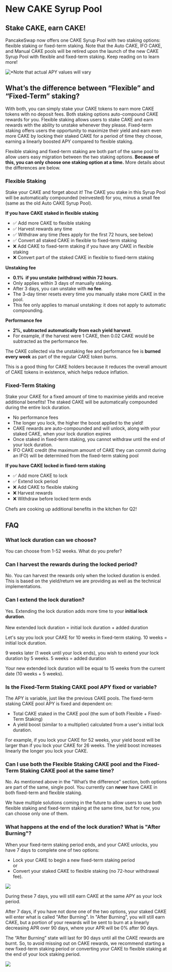 # New CAKE Syrup Pool

## Stake CAKE, earn CAKE!

PancakeSwap now offers one CAKE Syrup Pool with two staking options: flexible staking or fixed-term staking. Note that the Auto CAKE, IFO CAKE, and Manual CAKE pools will be retired upon the launch of the new CAKE Syrup Pool with flexible and fixed-term staking. Keep reading on to learn more!

![\*Note that actual APY values will vary](../../../.gitbook/assets/cake-pool-enabled1.png)

## What’s the difference between “Flexible” and “Fixed-Term” staking?

With both, you can simply stake your CAKE tokens to earn more CAKE tokens with no deposit fees. Both staking options auto-compound CAKE rewards for you. Flexible staking allows users to stake CAKE and earn rewards with the ability to unstake whenever they please. Fixed-term staking offers users the opportunity to maximize their yield and earn even more CAKE by locking their staked CAKE for a period of time they choose, earning a linearly boosted APY compared to flexible staking.

Flexible staking and fixed-term staking are both part of the same pool to allow users easy migration between the two staking options. **Because of this, you can only choose one staking option at a time.** More details about the differences are below.

### Flexible Staking

Stake your CAKE and forget about it! The CAKE you stake in this Syrup Pool will be automatically compounded (reinvested) for you, minus a small fee (same as the old Auto CAKE Syrup Pool).

**If you have CAKE staked in flexible staking**

* ✅ Add more CAKE to flexible staking
* ✅ Harvest rewards any time
* ✅ Withdraw any time (fees apply for the first 72 hours, see below)
* ✅ Convert all staked CAKE in flexible to fixed-term staking
* ❌ Add CAKE to fixed-term staking if you have any CAKE in flexible staking
* ❌ Convert part of the staked CAKE in flexible to fixed-term staking

**Unstaking fee**

* **0.1%  if you unstake (withdraw) within 72 hours.**
* Only applies within 3 days of manually staking.
* After 3 days, you can unstake with **no fee**.
* The 3-day timer resets every time you manually stake more CAKE in the pool.
* This fee only applies to manual unstaking: it does not apply to automatic compounding.

**Performance fee**

* **2%, subtracted automatically from each yield harvest**.
* For example, if the harvest were 1 CAKE, then 0.02 CAKE would be subtracted as the performance fee.

The CAKE collected via the unstaking fee and performance fee is **burned every week** as part of the regular CAKE token burns.

This is a good thing for CAKE holders because it reduces the overall amount of CAKE tokens in existence, which helps reduce inflation.

### Fixed-Term Staking

Stake your CAKE for a fixed amount of time to maximise yields and receive additional benefits! The staked CAKE will be automatically compounded during the entire lock duration.

* No performance fees
* The longer you lock, the higher the boost applied to the yield!
* CAKE rewards are auto-compounded and will unlock, along with your staked CAKE, when your lock duration expires
* Once staked in fixed-term staking, you cannot withdraw until the end of your lock duration.
* IFO CAKE credit (the maximum amount of CAKE they can commit during an IFO) will be determined from the fixed-term staking pool

**If you have CAKE locked in fixed-term staking**

* ✅ Add more CAKE to lock
* ✅ Extend lock period
* ❌ Add CAKE to flexible staking
* ❌ Harvest rewards
* ❌ Withdraw before locked term ends

Chefs are cooking up additional benefits in the kitchen for Q2!

## FAQ

### What lock duration can we choose?

You can choose from 1-52 weeks. What do you prefer?

### Can I harvest the rewards during the locked period?

No. You can harvest the rewards only when the locked duration is ended. This is based on the yield/return we are providing as well as the technical implementations.

### Can I extend the lock duration?

Yes. Extending the lock duration adds more time to your **initial lock duration**. \
\
New extended lock duration = initial lock duration + added duration

Let's say you lock your CAKE for 10 weeks in fixed-term staking. 10 weeks = initial lock duration.

9 weeks later (1 week until your lock ends), you wish to extend your lock duration by 5 weeks. 5 weeks = added duration

Your new extended lock duration will be equal to 15 weeks from the current date (10 weeks + 5 weeks).

### Is the Fixed-Term Staking CAKE pool APY fixed or variable?

The APY is variable, just like the previous CAKE pools. The fixed-term staking CAKE pool APY is fixed and dependent on:

* Total CAKE staked in the CAKE pool (the sum of both Flexible + Fixed-Term Staking)
* A yield boost (similar to a multiplier) calculated from a user's initial lock duration.&#x20;

For example, if you lock your CAKE for 52 weeks, your yield boost will be larger than if you lock your CAKE for 26 weeks. The yield boost increases linearly the longer you lock your CAKE.

### Can I use both the Flexible Staking CAKE pool and the Fixed-Term Staking CAKE pool at the same time?

No. As mentioned above in the "What’s the difference" section, both options are part of the same, single pool. You currently can **never** have CAKE in both fixed-term and flexible staking.

We have multiple solutions coming in the future to allow users to use both flexible staking and fixed-term staking at the same time, but for now, you can choose only one of them.

### What happens at the end of the lock duration? What is "After Burning"?

When your fixed-term staking period ends, and your CAKE unlocks, you have 7 days to complete one of two options:

* Lock your CAKE to begin a new fixed-term staking period\
  or
* Convert your staked CAKE to flexible staking (no 72-hour withdrawal fee).

![](../../../.gitbook/assets/cake-pool-lock-end.png)

During these 7 days, you will still earn CAKE at the same APY as your lock period.

After 7 days, if you have not done one of the two options, your staked CAKE will enter what is called "After Burning". In "After Burning", you will still earn CAKE, but a portion of your rewards will be sent to burn at a linearly decreasing APR over 90 days, where your APR will be 0% after 90 days.

The “After Burning” state will last for 90 days until all the CAKE rewards are burnt. So, to avoid missing out on CAKE rewards, we recommend starting a new fixed-term staking period or converting your CAKE to flexible staking at the end of your lock staking period.

![](../../../.gitbook/assets/cake-pool-lock-burn.png)
